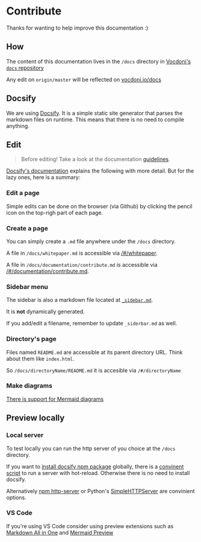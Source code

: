 # Contribute

Thanks for wanting to help improve this documentation :)

## How

The content of this documentation lives in the `/docs` directory in [Vocdoni's `docs` repository](https://github.com/vocdoni/docs)

Any edit on `origin/master` will be reflected on [vocdoni.io/docs](http://vocdoni.io/docs/#/)

## Docsify

We are using [Docsify](https://docsify.js.org/#/).  It is a simple static site generator that parses the markdown files on runtime. This means that there is no need to compile anything.

## Edit

> Before editing!
> Take a look at the documentation [guidelines](/doumentation/guidlines.md).

[Docsify's documentation](https://docsify.js.org/#/more-pages) explains the following with more detail. But for the lazy ones, here is a summary:

### Edit a page

Simple edits can be done on the browser (via Github) by clicking the pencil icon on the top-righ part of each page.

### Create a page

You can simply create a `.md` file anywhere under the `/docs` directory.

A file in `/docs/whitepaper.md` is accessible via [/#/whitepaper](http://vocdoni.io/docs/#/whitepaper).

A file in `/docs/documentation/contribute.md` is accessible via [/#/documentation/contribute.md](http://vocdoni.io/docs/#/documentation/contribute).

### Sidebar menu

The sidebar is also a markdown file located at [`_sidebar.md`](https://github.com/vocdoni/docs/blob/master/docs/_sidebar.md).

It is **not** dynamically generated.

If you add/edit a filename, remember to update `_siderbar.md` as well.

### Directory's page

Files named `README.md` are accessible at its parent directory URL. Think about them like  `index.html`.

So `/docs/directoryName/README.md` it is accesible via `/#/directoryName`

### Make diagrams

[There is support for Mermaid diagrams](/documentation/mermaid.md)

## Preview locally

### Local server

To test locally you can run the http server of you choice at the `/docs` directory.

If you want to [install docsify npm package](https://docsify.js.org/#/quickstart?id=quick-start) globally, there is a [convinent script](https://docsify.js.org/#/quickstart?id=preview-your-site) to run a server with hot-reload. Otherwise there is no need to install docsify.

Alternatively [npm http-server](https://www.npmjs.com/package/http-server) or
Python's [SimpleHTTPServer](https://docs.python.org/2/library/simplehttpserver.html) are convinient options.

### VS Code

If you're using VS Code consider using preview extensions such as [Markdown All in One](https://marketplace.visualstudio.com/items?itemName=yzhang.markdown-all-in-one) and [Mermaid Preview](https://marketplace.visualstudio.com/items?itemName=vstirbu.vscode-mermaid-preview)